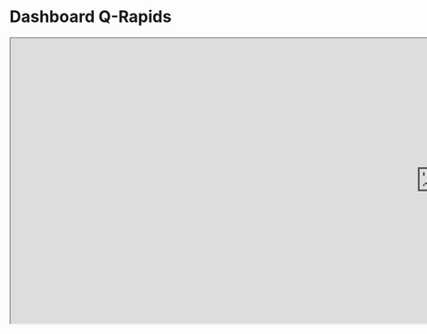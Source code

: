 # Dashboard Q-Rapids

<iframe src="http://127.0.0.1:8000/qrapid/dashboard_fixed.html" width=1500 height=500>

<table border="1" style="width:100%; border-collapse: collapse; text-align: left;">
  <thead>
    <tr>
      <th>Versão</th>
      <th>Data</th>
      <th>Descrição</th>
      <th>Autor(a)</th>
    </tr>
  </thead>
  <tbody>
    <tr>
      <td>1.0</td>
      <td>05/07/2025</td>
      <td>Criação do Dashboard</td>
      <td>Breno Lucena</td>
    </tr>
    <tr>
      <td>1.1</td>
      <td>06/07/2025</td>
      <td>Atualização do Dashboard</td>
      <td>Breno Lucena</td>
    </tr>
    <tr>
      <td>1.2</td>
      <td>06/07/2025</td>
      <td>Criação de página dedicada ao dashboard</td>
      <td>Raphael Mendes da Silva</td>
    </tr>
        <tr>
      <td>1.3</td>
      <td>07/07/2025</td>
      <td>Atualização do Dashboard</td>
      <td>Breno Lucena</td>
    </tr>
  </tbody>
</table>